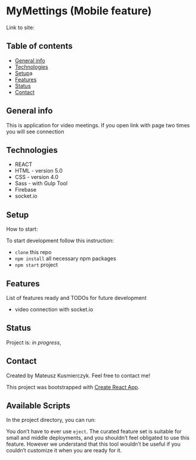 # MyMettings  (Mobile feature)
Link to site: 
## Table of contents
* [General info](#general-info)
* [Technologies](#technologies)
* [Setup](#setup)a
* [Features](#features)
* [Status](#status)
* [Contact](#contact)

## General info
This is application for video meetings. If you open link with page two times you will see connection

## Technologies
* REACT
* HTML - version 5.0
* CSS - version 4.0
* Sass -  with Gulp Tool
* Firebase
* socket.io
## Setup

How to start:

To start development follow this instruction:

* `clone` this repo
* `npm install` all necessary npm packages
* `npm start` project

## Features
List of features ready and TODOs for future development
* video connection with socket.io

## Status
Project is: _in progress_, 

## Contact
Created by Mateusz Kusmierczyk. Feel free to contact me!

This project was bootstrapped with [Create React App](https://github.com/facebook/create-react-app).

## Available Scripts

In the project directory, you can run:



You don’t have to ever use `eject`. The curated feature set is suitable for small and middle deployments, and you shouldn’t feel obligated to use this feature. However we understand that this tool wouldn’t be useful if you couldn’t customize it when you are ready for it.

